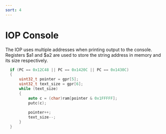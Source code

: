```yaml
---
sort: 4
---
```


# IOP Console

The IOP uses multiple addresses when printing output to the console. Registers $a1 and $a2 are used to store the string address in memory and its size respectively.
```cpp
  if (PC == 0x12C48 || PC == 0x1420C || PC == 0x1430C)
  {
      uint32_t pointer = gpr[5];
      uint32_t text_size = gpr[6];
      while (text_size)
      {
          auto c = (char)ram[pointer & 0x1FFFFF];
          putc(c);
          
          pointer++;
          text_size--;
      }
  }
```
